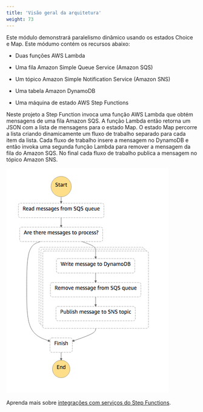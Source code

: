 ```yaml
---
title: 'Visão geral da arquitetura'
weight: 73
---
```


Este módulo demonstrará paralelismo dinâmico usando os estados Choice e Map. Este módumo contém os recursos abaixo:

- Duas funções AWS Lambda

- Uma fila Amazon Simple Queue Service (Amazon SQS)

- Um tópico Amazon Simple Notification Service (Amazon SNS)

- Uma tabela Amazon DynamoDB

- Uma máquina de estado AWS Step Functions

Neste projeto a Step Function invoca uma função AWS Lambda que obtém mensagens de uma fila Amazon SQS. A função Lambda então retorna um JSON com a lista de mensagens para o estado Map. O estado Map percorre a lista criando dinamicamente um fluxo de trabalho separado para cada item da lista. Cada fluxo de trabalho insere a mensagem no DynamoDB e então invoka uma segunda função Lambda para remover a mensagem da fila do Amazon SQS. No final cada fluxo de trabalho publica a mensagem no tópico Amazon SNS.

![Visual Workflow](/static/img/module-5/visual-workflow.png)

Aprenda mais sobre [integrações com serviços do Step Functions](https://docs.aws.amazon.com/step-functions/latest/dg/concepts-service-integrations.html).
